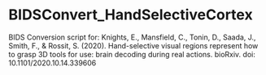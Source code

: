 # BIDSConvert_HandSelectiveCortex

BIDS Conversion script for:
Knights, E., Mansfield, C., Tonin, D., Saada, J., Smith, F., & Rossit, S. (2020). Hand-selective visual regions represent how to grasp 3D tools for use: brain decoding during real actions. bioRxiv. doi: 10.1101/2020.10.14.339606
